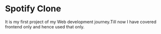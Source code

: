 # Spotify Clone
It is my first project of my Web development journey.Till now I have covered frontend only and hence used that only.
